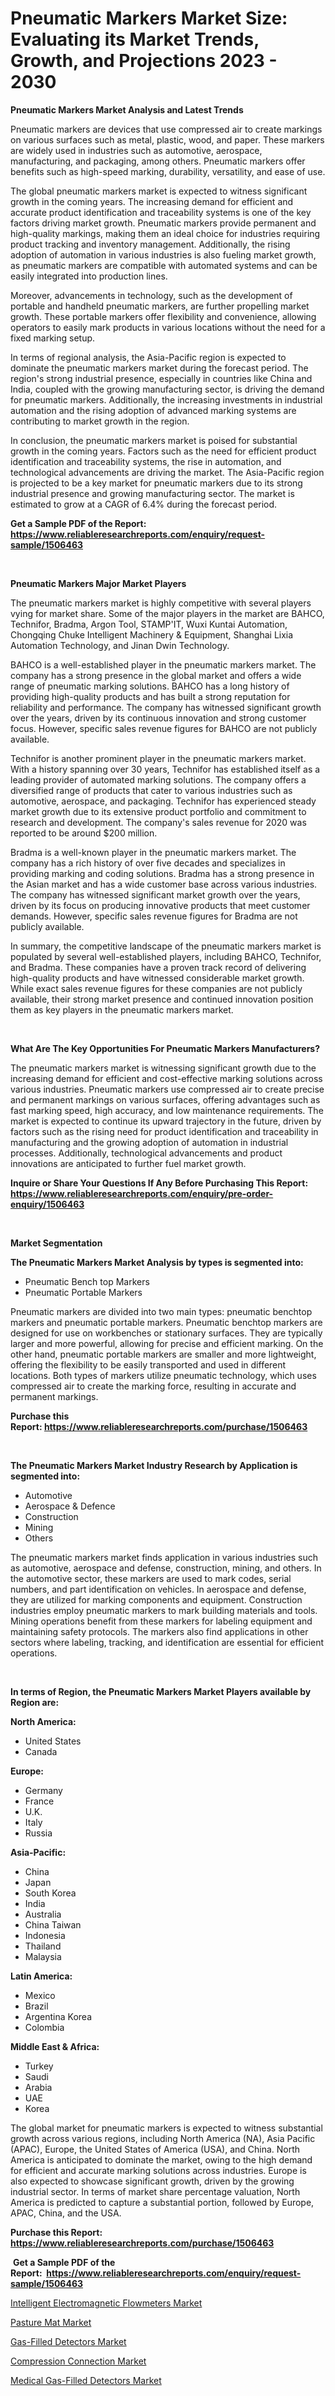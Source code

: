 <p><h1>Pneumatic Markers Market Size: Evaluating its Market Trends, Growth, and Projections 2023 - 2030</h1></p><p><strong>Pneumatic Markers Market Analysis and Latest Trends</strong></p>
<p><p>Pneumatic markers are devices that use compressed air to create markings on various surfaces such as metal, plastic, wood, and paper. These markers are widely used in industries such as automotive, aerospace, manufacturing, and packaging, among others. Pneumatic markers offer benefits such as high-speed marking, durability, versatility, and ease of use.</p><p>The global pneumatic markers market is expected to witness significant growth in the coming years. The increasing demand for efficient and accurate product identification and traceability systems is one of the key factors driving market growth. Pneumatic markers provide permanent and high-quality markings, making them an ideal choice for industries requiring product tracking and inventory management. Additionally, the rising adoption of automation in various industries is also fueling market growth, as pneumatic markers are compatible with automated systems and can be easily integrated into production lines.</p><p>Moreover, advancements in technology, such as the development of portable and handheld pneumatic markers, are further propelling market growth. These portable markers offer flexibility and convenience, allowing operators to easily mark products in various locations without the need for a fixed marking setup.</p><p>In terms of regional analysis, the Asia-Pacific region is expected to dominate the pneumatic markers market during the forecast period. The region's strong industrial presence, especially in countries like China and India, coupled with the growing manufacturing sector, is driving the demand for pneumatic markers. Additionally, the increasing investments in industrial automation and the rising adoption of advanced marking systems are contributing to market growth in the region.</p><p>In conclusion, the pneumatic markers market is poised for substantial growth in the coming years. Factors such as the need for efficient product identification and traceability systems, the rise in automation, and technological advancements are driving the market. The Asia-Pacific region is projected to be a key market for pneumatic markers due to its strong industrial presence and growing manufacturing sector. The market is estimated to grow at a CAGR of 6.4% during the forecast period.</p></p>
<p><strong>Get a Sample PDF of the Report:&nbsp; <a href="https://www.reliableresearchreports.com/enquiry/request-sample/1506463">https://www.reliableresearchreports.com/enquiry/request-sample/1506463</a></strong></p>
<p>&nbsp;</p>
<p><strong>Pneumatic Markers Major Market Players</strong></p>
<p><p>The pneumatic markers market is highly competitive with several players vying for market share. Some of the major players in the market are BAHCO, Technifor, Bradma, Argon Tool, STAMP'IT, Wuxi Kuntai Automation, Chongqing Chuke Intelligent Machinery & Equipment, Shanghai Lixia Automation Technology, and Jinan Dwin Technology. </p><p>BAHCO is a well-established player in the pneumatic markers market. The company has a strong presence in the global market and offers a wide range of pneumatic marking solutions. BAHCO has a long history of providing high-quality products and has built a strong reputation for reliability and performance. The company has witnessed significant growth over the years, driven by its continuous innovation and strong customer focus. However, specific sales revenue figures for BAHCO are not publicly available.</p><p>Technifor is another prominent player in the pneumatic markers market. With a history spanning over 30 years, Technifor has established itself as a leading provider of automated marking solutions. The company offers a diversified range of products that cater to various industries such as automotive, aerospace, and packaging. Technifor has experienced steady market growth due to its extensive product portfolio and commitment to research and development. The company's sales revenue for 2020 was reported to be around $200 million.</p><p>Bradma is a well-known player in the pneumatic markers market. The company has a rich history of over five decades and specializes in providing marking and coding solutions. Bradma has a strong presence in the Asian market and has a wide customer base across various industries. The company has witnessed significant market growth over the years, driven by its focus on producing innovative products that meet customer demands. However, specific sales revenue figures for Bradma are not publicly available.</p><p>In summary, the competitive landscape of the pneumatic markers market is populated by several well-established players, including BAHCO, Technifor, and Bradma. These companies have a proven track record of delivering high-quality products and have witnessed considerable market growth. While exact sales revenue figures for these companies are not publicly available, their strong market presence and continued innovation position them as key players in the pneumatic markers market.</p></p>
<p>&nbsp;</p>
<p><strong>What Are The Key Opportunities For Pneumatic Markers Manufacturers?</strong></p>
<p><p>The pneumatic markers market is witnessing significant growth due to the increasing demand for efficient and cost-effective marking solutions across various industries. Pneumatic markers use compressed air to create precise and permanent markings on various surfaces, offering advantages such as fast marking speed, high accuracy, and low maintenance requirements. The market is expected to continue its upward trajectory in the future, driven by factors such as the rising need for product identification and traceability in manufacturing and the growing adoption of automation in industrial processes. Additionally, technological advancements and product innovations are anticipated to further fuel market growth.</p></p>
<p><strong>Inquire or Share Your Questions If Any Before Purchasing This Report: <a href="https://www.reliableresearchreports.com/enquiry/pre-order-enquiry/1506463">https://www.reliableresearchreports.com/enquiry/pre-order-enquiry/1506463</a></strong></p>
<p>&nbsp;</p>
<p><strong>Market Segmentation</strong></p>
<p><strong>The Pneumatic Markers Market Analysis by types is segmented into:</strong></p>
<p><ul><li>Pneumatic Bench top Markers</li><li>Pneumatic Portable Markers</li></ul></p>
<p><p>Pneumatic markers are divided into two main types: pneumatic benchtop markers and pneumatic portable markers. Pneumatic benchtop markers are designed for use on workbenches or stationary surfaces. They are typically larger and more powerful, allowing for precise and efficient marking. On the other hand, pneumatic portable markers are smaller and more lightweight, offering the flexibility to be easily transported and used in different locations. Both types of markers utilize pneumatic technology, which uses compressed air to create the marking force, resulting in accurate and permanent markings.</p></p>
<p><strong>Purchase this Report:&nbsp;<a href="https://www.reliableresearchreports.com/purchase/1506463">https://www.reliableresearchreports.com/purchase/1506463</a></strong></p>
<p>&nbsp;</p>
<p><strong>The Pneumatic Markers Market Industry Research by Application is segmented into:</strong></p>
<p><ul><li>Automotive</li><li>Aerospace & Defence</li><li>Construction</li><li>Mining</li><li>Others</li></ul></p>
<p><p>The pneumatic markers market finds application in various industries such as automotive, aerospace and defense, construction, mining, and others. In the automotive sector, these markers are used to mark codes, serial numbers, and part identification on vehicles. In aerospace and defense, they are utilized for marking components and equipment. Construction industries employ pneumatic markers to mark building materials and tools. Mining operations benefit from these markers for labeling equipment and maintaining safety protocols. The markers also find applications in other sectors where labeling, tracking, and identification are essential for efficient operations.</p></p>
<p>&nbsp;</p>
<p><strong>In terms of Region, the Pneumatic Markers Market Players available by Region are:</strong></p>
<p>
    <p> <strong> North America: </strong>
        <ul>
            <li>United States</li>
            <li>Canada</li>
        </ul>
        </p> 
    <p> <strong> Europe: </strong>
        <ul>
            <li>Germany</li>
            <li>France</li>
            <li>U.K.</li>
            <li>Italy</li>
            <li>Russia</li>
        </ul>
        </p> 
    <p> <strong> Asia-Pacific: </strong>
        <ul>
            <li>China</li>
            <li>Japan</li>
            <li>South Korea</li>
            <li>India</li>
            <li>Australia</li>
            <li>China Taiwan</li>
            <li>Indonesia</li>
            <li>Thailand</li>
            <li>Malaysia</li>
        </ul>
        </p> 
    <p> <strong> Latin America: </strong>
        <ul>
            <li>Mexico</li>
            <li>Brazil</li>
            <li>Argentina Korea</li>
            <li>Colombia</li>
        </ul>
        </p> 
    <p> <strong> Middle East & Africa: </strong>
        <ul>
            <li>Turkey</li>
            <li>Saudi</li>
            <li>Arabia</li>
            <li>UAE</li>
            <li>Korea</li>
        </ul>
    </p>
    </p>
<p><p>The global market for pneumatic markers is expected to witness substantial growth across various regions, including North America (NA), Asia Pacific (APAC), Europe, the United States of America (USA), and China. North America is anticipated to dominate the market, owing to the high demand for efficient and accurate marking solutions across industries. Europe is also expected to showcase significant growth, driven by the growing industrial sector. In terms of market share percentage valuation, North America is predicted to capture a substantial portion, followed by Europe, APAC, China, and the USA.</p></p>
<p><strong>Purchase this Report: <a href="https://www.reliableresearchreports.com/purchase/1506463">https://www.reliableresearchreports.com/purchase/1506463</a></strong></p>
<p>&nbsp;<strong>Get a Sample PDF of the Report:&nbsp;&nbsp;<a href="https://www.reliableresearchreports.com/enquiry/request-sample/1506463">https://www.reliableresearchreports.com/enquiry/request-sample/1506463</a></strong></p>
<p><strong></strong></p>
<p><p><a href="https://www.linkedin.com/pulse/intelligent-electromagnetic-flowmeters-market-size-share/">Intelligent Electromagnetic Flowmeters Market</a></p><p><a href="https://medium.com/@siennaferry2023/pasture-mat-market-size-growth-forecast-2023-2030-bfcbf4a7efd7">Pasture Mat Market</a></p><p><a href="https://www.linkedin.com/pulse/gas-filled-detectors-market-research-report-unlocks-analysis/">Gas-Filled Detectors Market</a></p><p><a href="https://medium.com/@marcoslemke2023/compression-connection-market-size-growth-forecast-2023-2030-71f39d47b3d8">Compression Connection Market</a></p><p><a href="https://www.linkedin.com/pulse/medical-gas-filled-detectors-market-research-report-unlocks/">Medical Gas-Filled Detectors Market</a></p></p>